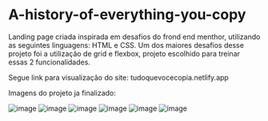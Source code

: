 # A-history-of-everything-you-copy

Landing page criada inspirada em desafios do frond end menthor, utilizando as seguintes linguagens: HTML e CSS.
Um dos maiores desafios desse projeto foi a utilização de grid e flexbox, projeto escolhido para treinar essas 2 funcionalidades.

Segue link para visualização do site: tudoquevocecopia.netlify.app

Imagens do projeto ja finalizado:

![image](https://user-images.githubusercontent.com/121901080/214986339-970e8381-1152-41ce-bcc1-2f7b5313da51.png)
![image](https://user-images.githubusercontent.com/121901080/214986444-a1b84c3a-c593-41fc-a0da-ee801b30f614.png)
![image](https://user-images.githubusercontent.com/121901080/214986527-d46ec4cf-eb3e-4ca4-96fc-1155cfd3b35c.png)
![image](https://user-images.githubusercontent.com/121901080/214986600-d4422c30-3a57-40d0-a249-da6a94aa2bc2.png)
![image](https://user-images.githubusercontent.com/121901080/214986667-58e075d8-d96b-44f8-9a38-e4f8be240fff.png)
![image](https://user-images.githubusercontent.com/121901080/214986724-dff03b5d-7ed1-4b79-8eb1-2875865958d5.png)

